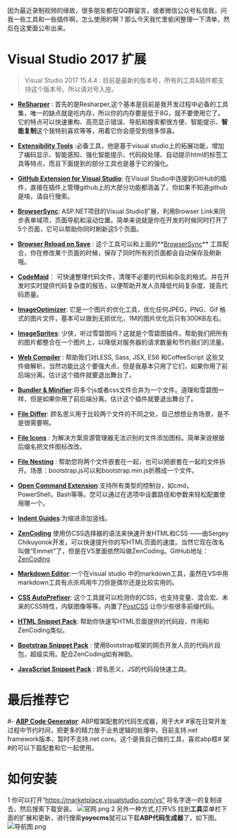  因为最近录制视频的缘故，很多朋友都在QQ群留言，或者微信公众号私信我，问我一些工具和一些插件啊，怎么使用的啊？那么今天我忙里偷闲整理一下清单，然后在这里面公布出来。

# Visual Studio 2017 扩展
> Visual Studio 2017 15.4.4 : 目前是最新的版本号，所有的工具&插件都支持这个版本号。所以请对号入座。
 - **[ReSharper](http://www.jetbrains.com/resharper/)** : 首先的是Resharper,这个基本是目前是我开发过程中必备的工具集，唯一的缺点就是吃内存，所以你的内存要是低于8G，就不要使用它了。它的特点可以快速重构、高亮显示错误、导航和搜索都很方便、智能提示、**智能复制**这个我特别喜欢等等，用着它你会感受到很多惊喜。

- **[Extensibility Tools](https://marketplace.visualstudio.com/items?itemName=MadsKristensen.ExtensibilityTools)** :必备工具，他是基于visual studio上的拓展功能，增加了编码显示、智能感知、强化智能提示、代码段处理、自动提示html的标签工具等特点，而且下面提到的部分工具也是基于它的强化。

- **[GitHub Extension for Visual Studio](https://visualstudio.github.com/)**: 在Visual Studio中连接到GitHub的插件，直接在插件上管理github上的大部分功能都涵盖了。你如果不知道github是啥，请自行搜索。

- **[BrowserSync](https://marketplace.visualstudio.com/items?itemName=MadsKristensen.BrowserSync)**: ASP.NET项目的Visual Studio扩展，利用Browser Link来同步表单域项，页面导航和滚动位置。简单来说就是你在开发的时候同时打开了5个页面，它可以帮助你同时刷新这5个页面。
- **[Browser Reload on Save](https://marketplace.visualstudio.com/items?itemName=MadsKristensen.BrowserReloadonSave)** : 这个工具可以和上面的**[BrowserSync](https://marketplace.visualstudio.com/items?itemName=MadsKristensen.BrowserSync)**
工具配合，你在修改某个页面的时候，保存了同时所有的页面都会自动保存及刷新哦。


-    **[CodeMaid](http://www.codemaid.net/ "CodeMaid")**： 可快速整理代码文件，清理不必要的代码和杂乱的格式。并在开发时实时提供代码复杂度的报告，以便帮助开发人员降低代码复杂度、提高代码质量。

- **[ImageOptimizer](https://marketplace.visualstudio.com/items?itemName=MadsKristensen.ImageOptimizer)**: 它是一个图片的优化工具，优化任何JPEG，PNG、Gif 格式的图片文件，基本可以做到无损优化，1M的图片优化后只有300KB左右。
- **[ImageSprites](https://github.com/madskristensen/ImageSprites)**: 少侠，听过雪碧图吗？这就是个雪碧图插件。帮助我们把所有的图片都整合在一个图片上，以降低对服务器的请求数量和节约我们的流量。
- **[Web Compiler](https://visualstudiogallery.msdn.microsoft.com/3b329021-cd7a-4a01-86fc-714c2d05bb6c)** : 帮助我们对LESS, Sass, JSX, ES6 和CoffeeScript 这些文件做解析，当然功能比这个要强大点，但是我基本只用了它们，如果你用了前后端分离。估计这个插件就要退出舞台了。
- **[Bundler & Minifier](https://visualstudiogallery.msdn.microsoft.com/9ec27da7-e24b-4d56-8064-fd7e88ac1c40)**:将多个js或者css文件合并为一个文件。道理和雪碧图一样，但是如果你用了前后端分离。估计这个插件就要退出舞台了。

- **[File Differ](https://marketplace.visualstudio.com/items?itemName=MadsKristensen.FileDiffer)**: 顾名思义用于比较两个文件的不同之处，自己想想业务场景，是不是很需要啊。
- **[File Icons](https://marketplace.visualstudio.com/items?itemName=MadsKristensen.FileIcons)** : 为解决方案资源管理器无法识别的文件添加图标。简单来说根据后缀名把文件图标改改。
- **[File Nesting](https://marketplace.visualstudio.com/items?itemName=MadsKristensen.FileNesting)** : 帮助您将两个文件嵌套在一起，也可以把嵌套在一起的文件拆开。场景：bootstrap.js可以和bootstrap.min.js折腾成一个文件。
- **[Open Command Extension](https://marketplace.visualstudio.com/items?itemName=MadsKristensen.OpenCommandLine)**:支持所有类型的控制台，如cmd，PowerShell，Bash等等。您可以通过在选项中设置路径和参数来轻松配置使用哪一个。

- **[Indent Guides](https://marketplace.visualstudio.com/items?itemName=SteveDowerMSFT.IndentGuides)**:为缩进添加竖线。

-  **[ZenCoding](https://marketplace.visualstudio.com/items?itemName=MadsKristensen.ZenCoding)** 使用仿CSS选择器的语法来快速开发HTML和CSS ——由Sergey Chikuyonok开发，可以快速提升你的写HTML页面的速度。当然它现在改名叫做“Emmet”了，但是在VS里面依然叫做ZenCoding。GitHub地址：[ZenCoding](https://github.com/madskristensen/ZenCodingVS)
- **[Markdown Editor](https://visualstudiogallery.msdn.microsoft.com/eaab33c3-437b-4918-8354-872dfe5d1bfe)**:一个在visual studio 中的markdown工具，虽然在VS中用markdown工具有点杀鸡用牛刀但是偶尔还是比较实用的。
- **[CSS AutoPrefixer](https://marketplace.visualstudio.com/items?itemName=MadsKristensen.CSSAutoPrefixer)**: 这个工具就可以检测你的CSS，也支持变量、混合宏、未来的CSS特性，内联图像等等。内置了[PostCSS](https://github.com/postcss/postcss) 让你少些很多前缀代码。

- **[HTML Snippet Pack](https://marketplace.visualstudio.com/items?itemName=MadsKristensen.HTMLSnippetPack)**: 帮助你快速写HTML页面提供的代码段，作用和ZenCoding类似。
- **[Bootstrap Snippet Pack](https://marketplace.visualstudio.com/items?itemName=EricLebetsamer.BootstrapSnippetPack)** : 使用Bootstrap框架的网页开发人员的代码片段包，超级实用。配合ZenCoding如有神助。
- **[JavaScript Snippet Pack](https://marketplace.visualstudio.com/items?itemName=MadsKristensen.JavaScriptSnippetPack)** : 顾名思义，JS的代码段快速工具。

# 最后推荐它
#- **[ABP Code Generator](https://marketplace.visualstudio.com/items?itemName=werltm.ABPCodeGenerator)**: ABP框架配套的代码生成器，用于大# #家在日常开发过程中节约时间，把更多的精力放于业务逻辑的处理中。目前支持.net framework版本，暂时不支持.net core。这个是我自己做的工具，喜欢abp框# 架#的可以下载配套和它一起使用。

# 如何安装
1 你可以打开“https://marketplace.visualstudio.com/vs” 将名字逐一的复制进去，然后搜索下载安装。
![官网.png](http://upload-images.jianshu.io/upload_images/1979022-7952543f44f52ef5.png?imageMogr2/auto-orient/strip%7CimageView2/2/w/800)
2 另外一种方式,打开VS 找到**工具**菜单栏下面的扩展和更新，进行搜索**yoyocms**就可以下载**ABP代码生成器**了，如下图。
 ![导航图.png](http://upload-images.jianshu.io/upload_images/1979022-a9beb9c09b3a35cf.png?imageMogr2/auto-orient/strip%7CimageView2/2/w/1240)




